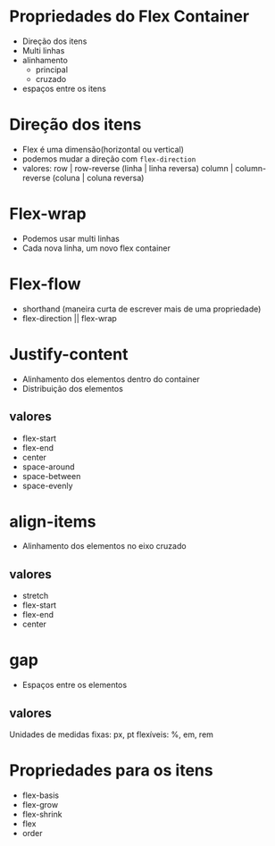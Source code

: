 # Propriedades do Flex Container

* Direção dos itens
* Multi linhas
* alinhamento
    * principal
    * cruzado
* espaços entre os itens

# Direção dos itens 

- Flex é uma dimensão(horizontal ou vertical)
- podemos mudar a direção com `flex-direction`
- valores: row | row-reverse (linha | linha reversa)
           column | column-reverse (coluna | coluna reversa)

# Flex-wrap

- Podemos usar multi linhas
- Cada nova linha, um novo flex container

# Flex-flow 

- shorthand (maneira curta de escrever mais de uma propriedade)
- flex-direction || flex-wrap

# Justify-content 

- Alinhamento dos elementos dentro do container 
- Distribuição dos elementos 

## valores 

- flex-start
- flex-end
- center
- space-around
- space-between
- space-evenly 

# align-items

- Alinhamento dos elementos no eixo cruzado

## valores 

- stretch 
- flex-start
- flex-end
- center

# gap

- Espaços entre os elementos

## valores 

Unidades de medidas
fixas: px, pt
flexíveis: %, em, rem 

# Propriedades para os itens 

- flex-basis
- flex-grow
- flex-shrink
- flex
- order